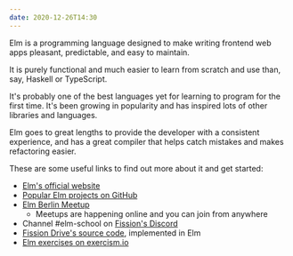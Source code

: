 ```yaml
---
date: 2020-12-26T14:30
---
```


Elm is a programming language designed to make writing frontend web apps
pleasant, predictable, and easy to maintain.

It is purely functional and much easier to learn from scratch and use than,
say, Haskell or TypeScript.

It's probably one of the best languages yet for learning to program for the
first time. It's been growing in popularity and has inspired lots of other
libraries and languages.

Elm goes to great lengths to provide the developer with a consistent
experience, and has a great compiler that helps catch mistakes and makes
refactoring easier.

These are some useful links to find out more about it and get started:

- [Elm's official website](https://elm-lang.org/)
- [Popular Elm projects on GitHub](https://github.com/topics/elm?l=elm&o=desc&s=stars)
- [Elm Berlin Meetup](https://www.meetup.com/Elm-Berlin/)
  - Meetups are happening online and you can join from anywhere
- Channel \#elm-school on [Fission's Discord](https://fission.codes/discord/)
- [Fission Drive's source code](https://github.com/fission-suite/drive),
  implemented in Elm
- [Elm exercises on exercism.io](https://exercism.io/tracks/elm)
